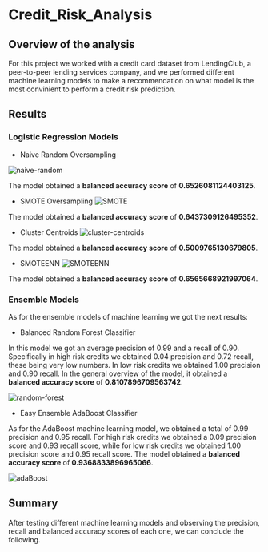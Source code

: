 # Credit_Risk_Analysis

## Overview of the analysis

For this project we worked with a credit card dataset from LendingClub, a peer-to-peer lending services company, and we performed different machine learning models to make a recommendation on what model is the most convinient to perform a credit risk prediction.

## Results

### Logistic Regression Models


- Naive Random Oversampling

![naive-random](https://user-images.githubusercontent.com/107893200/201832226-b3e9b639-c2d7-4f03-bc31-3608953ba4a8.png)




The model obtained a **balanced accuracy score** of **0.6526081124403125**.




- SMOTE Oversampling
![SMOTE](https://user-images.githubusercontent.com/107893200/201832314-4cd83626-4e07-4c94-8b8b-3517a108a411.png)

The model obtained a **balanced accuracy score** of **0.6437309126495352**.

- Cluster Centroids
![cluster-centroids](https://user-images.githubusercontent.com/107893200/201832418-6eb4fba0-7760-4831-b8be-54a8562721ff.png)

The model obtained a **balanced accuracy score** of **0.5009765130679805**.


- SMOTEENN
![SMOTEENN](https://user-images.githubusercontent.com/107893200/201832486-a18c2ae4-4939-436d-9745-65036f1c0b68.png)

The model obtained a **balanced accuracy score** of **0.6565668921997064**.

### Ensemble Models
As for the ensemble models of machine learning we got the next results:

- Balanced Random Forest Classifier

In this model we got an average precision of 0.99 and a recall of 0.90. Specifically in high risk credits we obtained 0.04 precision and 0.72 recall, these being very low numbers. In low risk credits we obtained 1.00 precision and 0.90 recall. In the general overview of the model, it obtained a **balanced accuracy score** of **0.8107896709563742**.

![random-forest](https://user-images.githubusercontent.com/107893200/201830805-ba13cdc5-1aab-462d-83b3-604c9d6c8579.png)

- Easy Ensemble AdaBoost Classifier

As for the AdaBoost machine learning model, we obtained a total of 0.99 precision and 0.95 recall. For high risk credits we obtained a 0.09 precision score and 0.93 recall score, while for low risk credits we obtained 1.00 precision score and 0.95 recall score. The model obtained a **balanced accuracy score** of **0.9368833896965066**. 


![adaBoost](https://user-images.githubusercontent.com/107893200/201830908-3dc65554-d4fe-40c5-9237-69ed4a5ea5be.png)


## Summary

After testing different machine learning models and observing the precision, recall and balanced accuracy scores of each one, we can conclude the following. 
